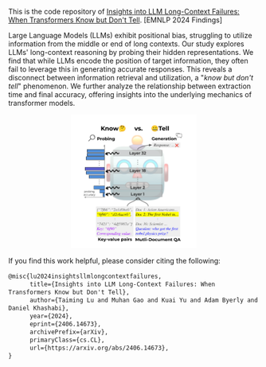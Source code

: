 ﻿This is the code repository of [Insights into LLM Long-Context Failures: When Transformers Know but Don't Tell](https://arxiv.org/abs/2406.14673). [EMNLP 2024 Findings]
 
Large Language Models (LLMs) exhibit positional bias, struggling to utilize information from the middle or end of long contexts. Our study explores LLMs' long-context reasoning by probing their hidden representations. We find that while LLMs encode the position of target information, they often fail to leverage this in generating accurate responses. This reveals a disconnect between information retrieval and utilization, a "_know but don't tell_" phenomenon. We further analyze the relationship between extraction time and final accuracy, offering insights into the underlying mechanics of transformer models.

<p align="center">
  <img src="./pics/teaser.png" width="50%">
</p>

If you find this work helpful, please consider citing the following:
```
@misc{lu2024insightsllmlongcontextfailures,
      title={Insights into LLM Long-Context Failures: When Transformers Know but Don't Tell}, 
      author={Taiming Lu and Muhan Gao and Kuai Yu and Adam Byerly and Daniel Khashabi},
      year={2024},
      eprint={2406.14673},
      archivePrefix={arXiv},
      primaryClass={cs.CL},
      url={https://arxiv.org/abs/2406.14673}, 
}
```
